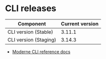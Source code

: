 # CLI releases

| Component             | Current version |
| --------------------- | --------------- |
| CLI version (Stable)  | 3.11.1          |
| CLI version (Staging) | 3.14.3          |

* [Moderne CLI reference docs](../user-documentation/moderne-cli/cli-reference.md)
